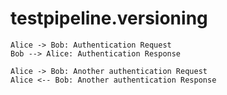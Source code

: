 # testpipeline.versioning
```plantuml
Alice -> Bob: Authentication Request
Bob --> Alice: Authentication Response
   
Alice -> Bob: Another authentication Request
Alice <-- Bob: Another authentication Response
```

